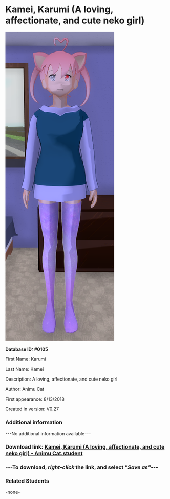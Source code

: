 # Kamei, Karumi (A loving, affectionate, and cute neko girl)

<img src="../../Files/Images/Kamei, Karumi (A loving, affectionate, and cute neko girl).png" title="Kamei, Karumi (A loving, affectionate, and cute neko girl) - Animu Cat">

**Database ID: #0105**

First Name: Karumi

Last Name: Kamei

Description: A loving, affectionate, and cute neko girl

Author: Animu Cat

First appearance: 8/13/2018

Created in version: V0.27

### Additional information

---No additional information available---

### Download link: <a href="https://raw.githubusercontent.com/Arbiter1223/Daigaku-Gurashi-Custom-Students/master/Files/Student%20Files/Kamei%2C%20Karumi%20(A%20loving%2C%20affectionate%2C%20and%20cute%20neko%20girl)%20-%20Animu%20Cat.student">Kamei, Karumi (A loving, affectionate, and cute neko girl) - Animu Cat.student</a>

### ---**To download, _right-click_ the link, and select _"Save as"_**---

### Related Students

-none-
